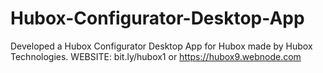 # Hubox-Configurator-Desktop-App
Developed a Hubox Configurator Desktop App for Hubox made by Hubox Technologies.
 WEBSITE: bit.ly/hubox1 or https://hubox9.webnode.com
